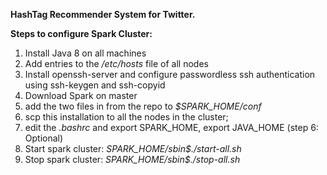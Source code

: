 **HashTag Recommender System for Twitter.**

**Steps to configure Spark Cluster:**

1. Install Java 8 on all machines
2. Add entries to the _/etc/hosts_ file of all nodes
3. Install openssh-server and configure passwordless ssh authentication using ssh-keygen and ssh-copyid
3. Download Spark on master
4. add the two files in from the repo to _$SPARK\_HOME/conf_
5. scp this installation to all the nodes in the cluster;
6. edit the _.bashrc_ and export SPARK\_HOME, export JAVA_HOME (step 6: Optional)
7. Start spark cluster: _SPARK\_HOME/sbin$./start-all.sh_ 
8. Stop spark cluster: _SPARK\_HOME/sbin$./stop-all.sh_
